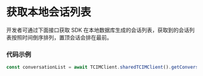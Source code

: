 # 获取本地会话列表

开发者可通过下面接口获取 SDK 在本地数据库生成的会话列表，获取到的会话列表按照时间倒序排列，置顶会话会排在最前。

### 代码示例

```js
const conversationList = await TCIMClient.sharedTCIMClient().getConversationList()
```

